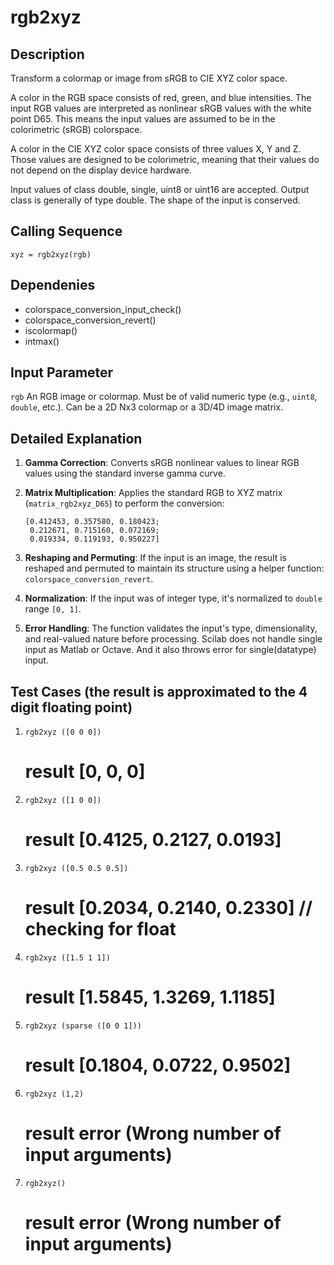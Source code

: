 # rgb2xyz 

## Description

Transform a colormap or image from sRGB to CIE XYZ color space.

A color in the RGB space consists of red, green, and blue intensities. The input RGB values are interpreted as nonlinear sRGB values with the white point D65. This means the input values are assumed to be in the colorimetric (sRGB) colorspace.

A color in the CIE XYZ color space consists of three values X, Y and Z. Those values are designed to be colorimetric, meaning that their values do not depend on the display device hardware.

Input values of class double, single, uint8 or uint16 are accepted. Output class is generally of type double. The shape of the input is conserved.

## Calling Sequence

```
xyz = rgb2xyz(rgb)
```
## Dependenies
* colorspace_conversion_input_check()
* colorspace_conversion_revert()
* iscolormap()
* intmax()

## Input Parameter

`rgb`    An RGB image or colormap. Must be of valid numeric type (e.g., `uint8`, 
             `double`, etc.). Can be a 2D Nx3 colormap or a 3D/4D image matrix. 


## Detailed Explanation

1. **Gamma Correction**: Converts sRGB nonlinear values to linear RGB values using the standard inverse gamma curve.

2. **Matrix Multiplication**: Applies the standard RGB to XYZ matrix (`matrix_rgb2xyz_D65`) to perform the conversion:
   ```
   [0.412453, 0.357580, 0.180423;
    0.212671, 0.715160, 0.072169;
    0.019334, 0.119193, 0.950227]
   ```

3. **Reshaping and Permuting**: If the input is an image, the result is reshaped and permuted to maintain its structure using a helper function: `colorspace_conversion_revert`.

4. **Normalization**: If the input was of integer type, it's normalized to `double` range `[0, 1]`.

5. **Error Handling**: The function validates the input's type, dimensionality, and real-valued nature before processing. Scilab does not handle single input as Matlab or Octave. And it also throws error for single(datatype) input.


## Test Cases  (the result is approximated to the 4 digit floating point)
1.     rgb2xyz ([0 0 0])
   # result [0, 0, 0]   
2.     rgb2xyz ([1 0 0])
   # result [0.4125, 0.2127, 0.0193]
3.     rgb2xyz ([0.5 0.5 0.5])
   # result [0.2034, 0.2140, 0.2330]   // checking for float
4.     rgb2xyz ([1.5 1 1])
   # result [1.5845, 1.3269, 1.1185]
5.     rgb2xyz (sparse ([0 0 1]))
   # result [0.1804, 0.0722, 0.9502]
6.     rgb2xyz (1,2)
   # result error (Wrong number of input arguments)
7.     rgb2xyz()
   # result error (Wrong number of input arguments)
